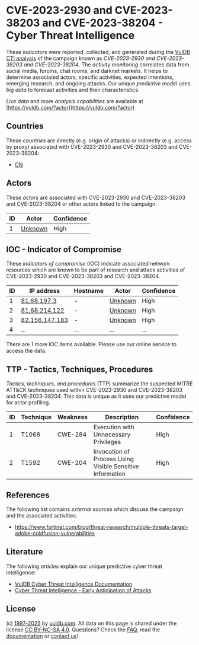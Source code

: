 # CVE-2023-2930 and CVE-2023-38203 and CVE-2023-38204 - Cyber Threat Intelligence

These _indicators_ were reported, collected, and generated during the [VulDB CTI analysis](https://vuldb.com/?kb.cti) of the campaign known as _CVE-2023-2930 and CVE-2023-38203 and CVE-2023-38204_. The _activity monitoring_ correlates data from social media, forums, chat rooms, and darknet markets. It helps to determine associated actors, specific activities, expected intentions, emerging research, and ongoing attacks. Our unique _predictive model_ uses _big data_ to forecast activities and their characteristics.

_Live data_ and more _analysis capabilities_ are available at [https://vuldb.com/?actor](https://vuldb.com/?actor)

## Countries

These _countries_ are directly (e.g. origin of attacks) or indirectly (e.g. access by proxy) associated with CVE-2023-2930 and CVE-2023-38203 and CVE-2023-38204:

* [CN](https://vuldb.com/?country.cn)

## Actors

These _actors_ are associated with CVE-2023-2930 and CVE-2023-38203 and CVE-2023-38204 or other actors linked to the campaign.

ID | Actor | Confidence
-- | ----- | ----------
1 | [Unknown](https://vuldb.com/?actor.unknown) | High

## IOC - Indicator of Compromise

These _indicators of compromise_ (IOC) indicate associated network resources which are known to be part of research and attack activities of CVE-2023-2930 and CVE-2023-38203 and CVE-2023-38204.

ID | IP address | Hostname | Actor | Confidence
-- | ---------- | -------- | ----- | ----------
1 | [81.68.197.3](https://vuldb.com/?ip.81.68.197.3) | - | [Unknown](https://vuldb.com/?actor.unknown) | High
2 | [81.68.214.122](https://vuldb.com/?ip.81.68.214.122) | - | [Unknown](https://vuldb.com/?actor.unknown) | High
3 | [82.156.147.183](https://vuldb.com/?ip.82.156.147.183) | - | [Unknown](https://vuldb.com/?actor.unknown) | High
4 | ... | ... | ... | ...

There are 1 more IOC items available. Please use our online service to access the data.

## TTP - Tactics, Techniques, Procedures

_Tactics, techniques, and procedures_ (TTP) summarize the suspected MITRE ATT&CK techniques used within CVE-2023-2930 and CVE-2023-38203 and CVE-2023-38204. This data is unique as it uses our predictive model for actor profiling.

ID | Technique | Weakness | Description | Confidence
-- | --------- | -------- | ----------- | ----------
1 | T1068 | CWE-284 | Execution with Unnecessary Privileges | High
2 | T1592 | CWE-204 | Invocation of Process Using Visible Sensitive Information | High

## References

The following list contains _external sources_ which discuss the campaign and the associated activities:

* https://www.fortinet.com/blog/threat-research/multiple-threats-target-adobe-coldfusion-vulnerabilities

## Literature

The following _articles_ explain our unique predictive cyber threat intelligence:

* [VulDB Cyber Threat Intelligence Documentation](https://vuldb.com/?kb.cti)
* [Cyber Threat Intelligence - Early Anticipation of Attacks](https://www.scip.ch/en/?labs.20201022)

## License

(c) [1997-2025](https://vuldb.com/?kb.changelog) by [vuldb.com](https://vuldb.com/?kb.about). All data on this page is shared under the license [CC BY-NC-SA 4.0](https://creativecommons.org/licenses/by-nc-sa/4.0/). Questions? Check the [FAQ](https://vuldb.com/?kb.faq), read the [documentation](https://vuldb.com/?kb) or [contact us](https://vuldb.com/?contact)!
